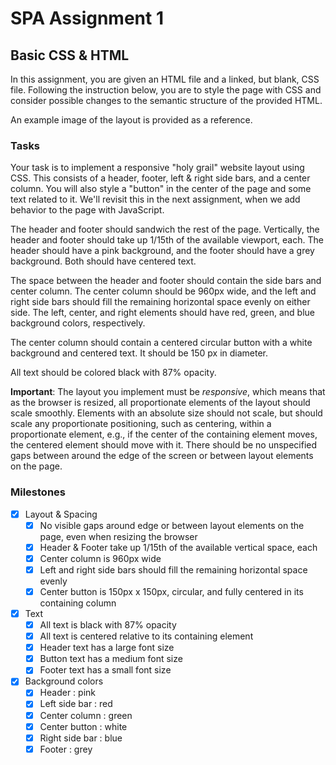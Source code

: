 SPA Assignment 1
===

Basic CSS & HTML
---

In this assignment, you are given an HTML file and a linked, but blank, CSS file. Following the instruction below, you are to style the page with CSS and consider possible changes to the semantic structure of the provided HTML.

An example image of the layout is provided as a reference.

### Tasks
Your task is to implement a responsive "holy grail" website layout using CSS. This consists of a header, footer, left & right side bars, and a center column. You will also style a "button" in the center of the page and some text related to it. We'll revisit this in the next assignment, when we add behavior to the page with JavaScript.

The header and footer should sandwich the rest of the page. Vertically, the header and footer should take up 1/15th of the available viewport, each. The header should have a pink background, and the footer should have a grey background. Both should have centered text.

The space between the header and footer should contain the side bars and center column. The center column should be 960px wide, and the left and right side bars should fill the remaining horizontal space evenly on either side. The left, center, and right elements should have red, green, and blue background colors, respectively.

The center column should contain a centered circular button with a white background and centered text. It should be 150 px in diameter.

All text should be colored black with 87% opacity.

**Important**: The layout you implement must be _responsive_, which means that as the browser is resized, all proportionate elements of the layout should scale smoothly. Elements with an absolute size should not scale, but should scale any proportionate positioning, such as centering, within a proportionate element, e.g., if the center of the containing element moves, the centered element should move with it. There should be no unspecified gaps between around the edge of the screen or between layout elements on the page.

### Milestones
- [x] Layout & Spacing
  - [x] No visible gaps around edge or between layout elements on the page, even when resizing the browser
  - [x] Header & Footer take up 1/15th of the available vertical space, each
  - [x] Center column is 960px wide
  - [x] Left and right side bars should fill the remaining horizontal space evenly
  - [x] Center button is 150px x 150px, circular, and fully centered in its containing column
- [x] Text
  - [x] All text is black with 87% opacity
  - [x] All text is centered relative to its containing element
  - [x] Header text has a large font size
  - [x] Button text has a medium font size
  - [x] Footer text has a small font size
- [x] Background colors
  - [x] Header : pink
  - [x] Left side bar : red
  - [x] Center column : green
  - [x] Center button : white
  - [x] Right side bar : blue
  - [x] Footer : grey

